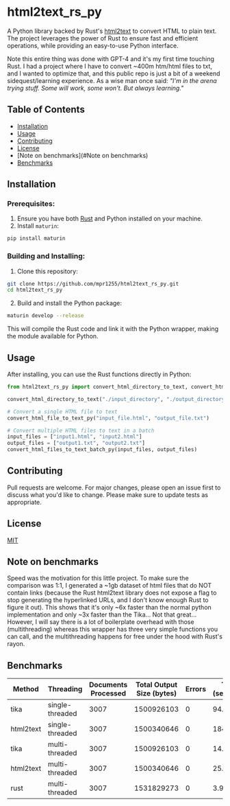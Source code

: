 # html2text_rs_py
A Python library backed by Rust's [html2text](https://docs.rs/html2text) to convert HTML to plain text. The project leverages the power of Rust to ensure fast and efficient operations, while providing an easy-to-use Python interface.

Note this entire thing was done with GPT-4 and it's my first time touching Rust. I had a project where I have to convert ~400m htm/html files to txt, and I wanted to optimize that, and this public repo is just a bit of a weekend sidequest/learning experience. As a wise man once said: *"I'm in the arena trying stuff. Some will work, some won't. But always learning."*

## Table of Contents
- [Installation](#installation)
- [Usage](#usage)
- [Contributing](#contributing)
- [License](#license)
- [Note on benchmarks](#Note on benchmarks)
- [Benchmarks](#Benchmarks)

## Installation

### Prerequisites:
1. Ensure you have both [Rust](https://www.rust-lang.org/tools/install) and Python installed on your machine.
2. Install `maturin`:

```bash
pip install maturin
```

### Building and Installing:

1. Clone this repository:

```bash
git clone https://github.com/mpr1255/html2text_rs_py.git
cd html2text_rs_py
```

2. Build and install the Python package:

```bash
maturin develop --release
```

This will compile the Rust code and link it with the Python wrapper, making the module available for Python.

## Usage

After installing, you can use the Rust functions directly in Python:

```python
from html2text_rs_py import convert_html_directory_to_text, convert_html_file_to_text_py, convert_html_files_to_text_batch_py

convert_html_directory_to_text("./input_directory", "./output_directory")

# Convert a single HTML file to text
convert_html_file_to_text_py("input_file.html", "output_file.txt")

# Convert multiple HTML files to text in a batch
input_files = ["input1.html", "input2.html"]
output_files = ["output1.txt", "output2.txt"]
convert_html_files_to_text_batch_py(input_files, output_files)
```

## Contributing

Pull requests are welcome. For major changes, please open an issue first to discuss what you'd like to change. Please make sure to update tests as appropriate.

## License
[MIT](https://choosealicense.com/licenses/mit)

## Note on benchmarks

Speed was the motivation for this little project. To make sure the comparison was 1:1, I generated a ~1gb dataset of html files that do NOT contain links  (because the Rust html2text library does not expose a flag to stop generating the hyperlinked URLs, and I don't know enough Rust to figure it out). This shows that it's only ~6x faster than the normal python implementation and only ~3x faster than the Tika... Not that great... However, I will say there is a lot of boilerplate overhead with those (multithreading) whereas this wrapper has three very simple functions you can call, and the multithreading happens for free under the hood with Rust's rayon.

## Benchmarks

| Method | Threading | Documents Processed | Total Output Size (bytes) | Errors | Time (seconds) |
| --- | --- | --- | --- | --- | --- |
| tika | single-threaded | 3007 | 1500926103 | 0 | 94.76 |
| html2text | single-threaded | 3007 | 1500340646 | 0 | 184.90 |
| tika | multi-threaded | 3007 | 1500926103 | 0 | 14.29 |
| html2text | multi-threaded | 3007 | 1500340646 | 0 | 25.65 |
| rust | multi-threaded | 3007 | 1531829273 | 0 | 3.92 |